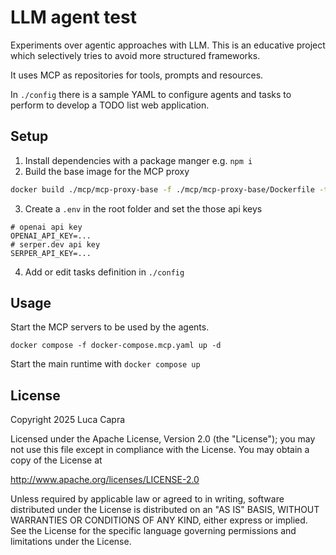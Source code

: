 # LLM agent test

Experiments over agentic approaches with LLM. This is an educative project which selectively tries to avoid more structured frameworks.

It uses MCP as repositories for tools, prompts and resources. 

In `./config` there is a sample YAML to configure agents and tasks to perform to develop a TODO list web application. 

## Setup

1. Install dependencies with a package manger e.g. `npm i`
2. Build the base image for the MCP proxy

```sh
docker build ./mcp/mcp-proxy-base -f ./mcp/mcp-proxy-base/Dockerfile -t mcp-proxy/base
```
3. Create a `.env` in the root folder and set the those api keys

```
# openai api key
OPENAI_API_KEY=...
# serper.dev api key
SERPER_API_KEY=...

```

4. Add or edit tasks definition in `./config`

## Usage

Start the MCP servers to be used by the agents.

`docker compose -f docker-compose.mcp.yaml up -d`

Start the main runtime with `docker compose up`

## License

Copyright 2025 Luca Capra

Licensed under the Apache License, Version 2.0 (the "License");
you may not use this file except in compliance with the License.
You may obtain a copy of the License at

http://www.apache.org/licenses/LICENSE-2.0

Unless required by applicable law or agreed to in writing, software
distributed under the License is distributed on an "AS IS" BASIS,
WITHOUT WARRANTIES OR CONDITIONS OF ANY KIND, either express or implied.
See the License for the specific language governing permissions and
limitations under the License.
